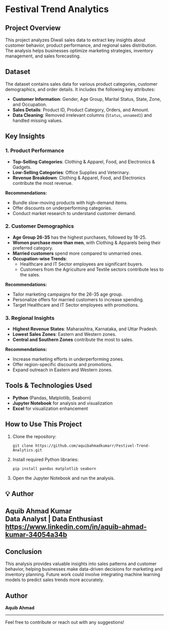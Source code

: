 # Festival Trend Analytics

## Project Overview
This project analyzes Diwali sales data to extract key insights about customer behavior, product performance, and regional sales distribution. The analysis helps businesses optimize marketing strategies, inventory management, and sales forecasting.

## Dataset
The dataset contains sales data for various product categories, customer demographics, and order details. It includes the following key attributes:
- **Customer Information**: Gender, Age Group, Marital Status, State, Zone, and Occupation.
- **Sales Details**: Product ID, Product Category, Orders, and Amount.
- **Data Cleaning**: Removed irrelevant columns (`Status`, `unnamed1`) and handled missing values.

## Key Insights
### 1. Product Performance
- **Top-Selling Categories**: Clothing & Apparel, Food, and Electronics & Gadgets.
- **Low-Selling Categories**: Office Supplies and Veterinary.
- **Revenue Breakdown**: Clothing & Apparel, Food, and Electronics contribute the most revenue.

**Recommendations:**
- Bundle slow-moving products with high-demand items.
- Offer discounts on underperforming categories.
- Conduct market research to understand customer demand.

### 2. Customer Demographics
- **Age Group 26-35** has the highest purchases, followed by 18-25.
- **Women purchase more than men**, with Clothing & Apparels being their preferred category.
- **Married customers** spend more compared to unmarried ones.
- **Occupation-wise Trends**:
  - Healthcare and IT Sector employees are significant buyers.
  - Customers from the Agriculture and Textile sectors contribute less to the sales.

**Recommendations:**
- Tailor marketing campaigns for the 26-35 age group.
- Personalize offers for married customers to increase spending.
- Target Healthcare and IT Sector employees with promotions.

### 3. Regional Insights
- **Highest Revenue States**: Maharashtra, Karnataka, and Uttar Pradesh.
- **Lowest Sales Zones**: Eastern and Western zones.
- **Central and Southern Zones** contribute the most to sales.

**Recommendations:**
- Increase marketing efforts in underperforming zones.
- Offer region-specific discounts and promotions.
- Expand outreach in Eastern and Western zones.


## Tools & Technologies Used
- **Python** (Pandas, Matplotlib, Seaborn)
- **Jupyter Notebook** for analysis and visualization
- **Excel** for visualization enhancement

## How to Use This Project
1. Clone the repository:
   ```
   git clone https://github.com/aquibahmadkumarr/Festivel-Trend-Analytics.git
   ```
2. Install required Python libraries:
   ```
   pip install pandas matplotlib seaborn
   ```
3. Open the Jupyter Notebook and run the analysis.
   
## 💡 Author
**Aquib Ahmad Kumar**  
Data Analyst | Data Enthusiast  
https://www.linkedin.com/in/aquib-ahmad-kumar-34054a34b
---

## Conclusion
This analysis provides valuable insights into sales patterns and customer behavior, helping businesses make data-driven decisions for marketing and inventory planning. Future work could involve integrating machine learning models to predict sales trends more accurately.

## Author
**Aquib Ahmad**

---
Feel free to contribute or reach out with any suggestions!

